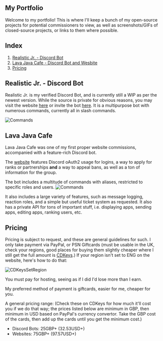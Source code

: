 ## My Portfolio
Welcome to my portfolio! This is where I'll keep a bunch of my open-source projects for potential commissioners to view, as well as screenshots/GIFs of closed-source projects, or links to them where possible.

## Index
1. [Realistic Jr. - Discord Bot](https://github.com/iiRealisticDev/portfolio#realistic-jr---discord-bot)
2. [Lava Java Cafe - Discord Bot and Wesbite](https://github.com/iiRealisticDev/portfolio#lava-java-cafe)
3. [Pricing]()

## Realistic Jr. - Discord Bot
Realistic Jr. is my verified Discord Bot, and is currently still a WIP as per the newest version. While the source is private for obvious reasons, you may visit the website [here](https://realistic-jr-bot.glitch.me/home) or invite the bot [here](https://top.gg/bot/569205386054467594). It is a multipurpose bot with numerous commands, currently all in slash commands.

![Commands](https://i.imgur.com/dXKFFk8.png)


## Lava Java Cafe
Lava Java Cafe was one of my first proper website commissions, accompanied with a feature-rich Discord bot.

The [website](https://www.lavajavacafe.info/) features Discord oAuth2 usage for logins, a way to apply for ranks or partnerships **and** a way to appeal bans, as well as a ton of information for the group. 

The bot includes a multitude of commands with aliases, restricted to specific roles and users. ![Commands](https://i.imgur.com/7Qxrega.png)

It also includes a large variety of features, such as message logging, reaction roles, and a simple but useful ticket system as requested. It also has a private API for tons of important stuff, i.e. displaying apps, sending apps, editing apps, ranking users, etc.


## Pricing
Pricing is subject to request, and these are general guidelines for such. I only take payment via PayPal, or PSN Giftcards (must be usable in the UK, check your regions, good places for buying them slightly cheaper where I still get the full amount is [CDKeys](https://www.cdkeys.com).) If your region isn't set to ENG on the website, here's how to do that:

![CDKeysSetRegion](https://i.imgur.com/9TO4fGy.gif) 

You must pay for hosting, seeing as if I did I'd lose more than I earn.

My preferred method of payment is giftcards, easier for me, cheaper for you.

A general pricing range:
(Check these on CDKeys for how much it'll cost you if we do that way; the prices listed below are minimum in GBP, then minimum in USD based on PayPal's currency convertor. Take the GBP cost of the cards, then add up the cards until you get the minimum cost.)
- Discord Bots: 25GBP+ (32.53USD+)
- Websites: 75GBP+ (97.57USD+)
